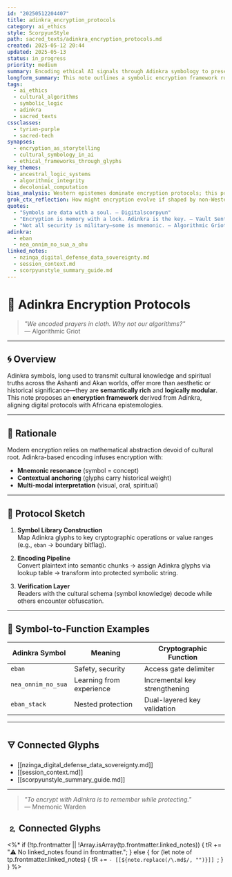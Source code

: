 ```yaml
---
id: "20250512204407"
title: adinkra_encryption_protocols
category: ai_ethics
style: ScorpyunStyle
path: sacred_texts/adinkra_encryption_protocols.md
created: 2025-05-12 20:44
updated: 2025-05-13
status: in_progress
priority: medium
summary: Encoding ethical AI signals through Adinkra symbology to preserve cultural context and algorithmic integrity.
longform_summary: This note outlines a symbolic encryption framework rooted in Adinkra glyphs. It proposes an ancestral methodology for encoding algorithmic decisions using culturally grounded logic systems that privilege memory, protection, and decolonial computation.
tags:
  - ai_ethics
  - cultural_algorithms
  - symbolic_logic
  - adinkra
  - sacred_texts
cssclasses:
  - tyrian-purple
  - sacred-tech
synapses:
  - encryption_as_storytelling
  - cultural_symbology_in_ai
  - ethical_frameworks_through_glyphs
key_themes:
  - ancestral_logic_systems
  - algorithmic_integrity
  - decolonial_computation
bias_analysis: Western epistemes dominate encryption protocols; this project aims to interrupt that through culturally grounded design.
grok_ctx_reflection: How might encryption evolve if shaped by non-Western symbolic systems like Adinkra or Nsibidi?
quotes:
  - "Symbols are data with a soul. — Digitalscorpyun"
  - "Encryption is memory with a lock. Adinkra is the key. — Vault Sentinel"
  - "Not all security is military—some is mnemonic. — Algorithmic Griot"
adinkra:
  - eban
  - nea_onnim_no_sua_a_ohu
linked_notes:
  - nzinga_digital_defense_data_sovereignty.md
  - session_context.md
  - scorpyunstyle_summary_guide.md
---
```


# 🧠 Adinkra Encryption Protocols

> _"We encoded prayers in cloth. Why not our algorithms?"_  
> — Algorithmic Griot

---

## 🌀 Overview

Adinkra symbols, long used to transmit cultural knowledge and spiritual truths across the Ashanti and Akan worlds, offer more than aesthetic or historical significance—they are **semantically rich** and **logically modular**. This note proposes an **encryption framework** derived from Adinkra, aligning digital protocols with Africana epistemologies.

---

## 🔐 Rationale

Modern encryption relies on mathematical abstraction devoid of cultural root. Adinkra-based encoding infuses encryption with:

- **Mnemonic resonance** (symbol = concept)
- **Contextual anchoring** (glyphs carry historical weight)
- **Multi-modal interpretation** (visual, oral, spiritual)

---

## 📜 Protocol Sketch

1. **Symbol Library Construction**  
   Map Adinkra glyphs to key cryptographic operations or value ranges (e.g., `eban` → boundary bitflag).

2. **Encoding Pipeline**  
   Convert plaintext into semantic chunks → assign Adinkra glyphs via lookup table → transform into protected symbolic string.

3. **Verification Layer**  
   Readers with the cultural schema (symbol knowledge) decode while others encounter obfuscation.

---

## 🔮 Symbol-to-Function Examples

| Adinkra Symbol         | Meaning                          | Cryptographic Function           |
|------------------------|-----------------------------------|----------------------------------|
| `eban`                 | Safety, security                  | Access gate delimiter            |
| `nea_onnim_no_sua`     | Learning from experience          | Incremental key strengthening    |
| `eban_stack`           | Nested protection                 | Dual-layered key validation      |

---

## 🜃 Connected Glyphs

- [[nzinga_digital_defense_data_sovereignty.md]]
- [[session_context.md]]
- [[scorpyunstyle_summary_guide.md]]

---

> _"To encrypt with Adinkra is to remember while protecting."_  
> — Mnemonic Warden
## 🄃 Connected Glyphs

<%*
if (!tp.frontmatter || !Array.isArray(tp.frontmatter.linked_notes)) {
  tR += "⚠️ No linked_notes found in frontmatter.";
} else {
  for (let note of tp.frontmatter.linked_notes) {
    tR += `- [[${note.replace(/\.md$/, "")}]]
`;
  }
}
%>
